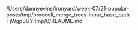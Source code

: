 /Users/dannyevins/ironyard/week-07/21-popular-posts/tmp/broccoli_merge_trees-input_base_path-TjWgpBUY.tmp/0/README.md